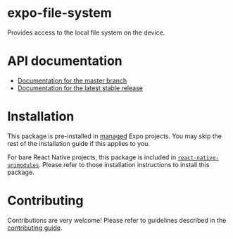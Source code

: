 # expo-file-system

Provides access to the local file system on the device.

# API documentation

- [Documentation for the master branch](https://github.com/expo/expo/blob/master/docs/pages/versions/unversioned/sdk/filesystem.md)
- [Documentation for the latest stable release](https://docs.expo.io/versions/latest/sdk/filesystem/)

# Installation

This package is pre-installed in [managed](https://docs.expo.io/versions/latest/introduction/managed-vs-bare/) Expo projects. You may skip the rest of the installation guide if this applies to you.

For bare React Native projects, this package is included in [`react-native-unimodules`](https://github.com/unimodules/react-native-unimodules). Please refer to those installation instructions to install this package.

# Contributing

Contributions are very welcome! Please refer to guidelines described in the [contributing guide]( https://github.com/expo/expo#contributing).
